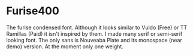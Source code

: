 # Furise400
The furise condensed font.
Although it looks similar to Vuldo (Free) or TT Ramillas (Paid) it isn't inspired by them. I made many serif or semi-serif looking font. The only sans is Nouveaba Plate and its monospace (near demo) version. At the moment only one weight.
